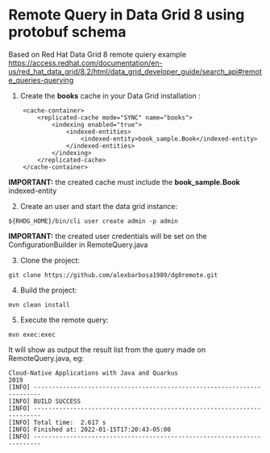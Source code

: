 # Remote Query in Data Grid 8 using protobuf schema

Based on Red Hat Data Grid 8 remote quiery example https://access.redhat.com/documentation/en-us/red_hat_data_grid/8.2/html/data_grid_developer_guide/search_api#remote_queries-querying


1. Create the **books** cache in your Data Grid installation :
~~~
    <cache-container>
        <replicated-cache mode="SYNC" name="books">
            <indexing enabled="true">
                <indexed-entities>
                    <indexed-entity>book_sample.Book</indexed-entity>
                </indexed-entities>
            </indexing>
        </replicated-cache>
    </cache-container>
~~~
**IMPORTANT:** the created cache must include the **book_sample.Book** indexed-entity

2. Create an user and start the data grid instance:
~~~
${RHDG_HOME}/bin/cli user create admin -p admin 
~~~
**IMPORTANT:** the created user credentials will be set on the ConfigurationBuilder in RemoteQuery.java 

3. Clone the project:
~~~
git clone https://github.com/alexbarbosa1989/dg8remote.git
~~~

4. Build the project:
~~~
mvn clean install
~~~

5. Execute the remote query:
~~~
mvn exec:exec
~~~

It will show as output the result list  from the query made on RemoteQuery.java, eg:
~~~
Cloud-Native Applications with Java and Quarkus
2019
[INFO] ------------------------------------------------------------------------
[INFO] BUILD SUCCESS
[INFO] ------------------------------------------------------------------------
[INFO] Total time:  2.617 s
[INFO] Finished at: 2022-01-15T17:20:43-05:00
[INFO] ------------------------------------------------------------------------
~~~

